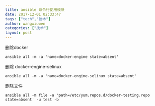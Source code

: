 ```yaml
---
title: ansible 命令行使用模块
date: 2017-12-01 02:33:47
tags: ["tech","技术"]
author: wangxiuwen
categories: ["技术"]
layout: post
---
```


删除docker

	ansible all -m -a 'name=docker-engine state=absent' 
	
删除 docker-engine-selinux

	ansible all -m -a 'name=docker-engine-selinux state=absent' 

删除文件

	ansible all -m file -a 'path=/etc/yum.repos.d/docker-testing.repo state=absent' -u test -b